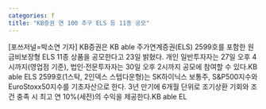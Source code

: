 ```yaml
---
categories: f
title: "KB증권 연 100 추구 ELS 등 11종 공모"
---
```

[포쓰저널=박소연 기자] KB증권은 KB able 주가연계증권(ELS) 2599호를 포함한 원금비보장형 ELS 11종 상품을 공모한다고 23일 밝혔다. 개인 일반투자자는 27일 오후 4시까지(영업점 기준), 법인·전문투자자는 30일 오후 2시까지 공모에 참여할 수 있다.KB able ELS 2599호(1스탁, 2인덱스 스텝다운형)는 SK하이닉스 보통주, S&P500지수와 EuroStoxx50지수를 기초자산으로 한다. 3년 만기에 6개월 단위로 조기상환 기회와 조건 충족 시 최고 연 10%(세전)의 수익을 제공한다.KB able EL